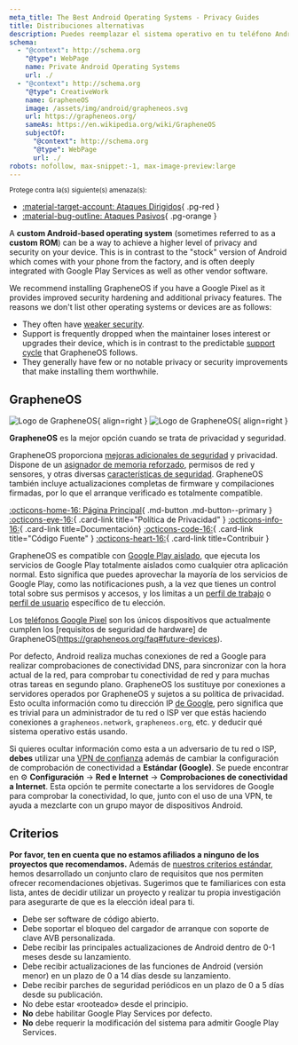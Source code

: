 ```yaml
---
meta_title: The Best Android Operating Systems - Privacy Guides
title: Distribuciones alternativas
description: Puedes reemplazar el sistema operativo en tu teléfono Android por estas alternativas seguras y respetuosas con la privacidad.
schema:
  - "@context": http://schema.org
    "@type": WebPage
    name: Private Android Operating Systems
    url: ./
  - "@context": http://schema.org
    "@type": CreativeWork
    name: GrapheneOS
    image: /assets/img/android/grapheneos.svg
    url: https://grapheneos.org/
    sameAs: https://en.wikipedia.org/wiki/GrapheneOS
    subjectOf:
      "@context": http://schema.org
      "@type": WebPage
      url: ./
robots: nofollow, max-snippet:-1, max-image-preview:large
---
```


<small>Protege contra la(s) siguiente(s) amenaza(s):</small>

- [:material-target-account: Ataques Dirigidos](../basics/common-threats.md#attacks-against-specific-individuals){ .pg-red }
- [:material-bug-outline: Ataques Pasivos](../basics/common-threats.md#security-and-privacy){ .pg-orange }

A **custom Android-based operating system** (sometimes referred to as a **custom ROM**) can be a way to achieve a higher level of privacy and security on your device. This is in contrast to the "stock" version of Android which comes with your phone from the factory, and is often deeply integrated with Google Play Services as well as other vendor software.

We recommend installing GrapheneOS if you have a Google Pixel as it provides improved security hardening and additional privacy features. The reasons we don't list other operating systems or devices are as follows:

- They often have [weaker security](index.md#install-a-custom-distribution).
- Support is frequently dropped when the maintainer loses interest or upgrades their device, which is in contrast to the predictable [support cycle](https://grapheneos.org/faq#device-lifetime) that GrapheneOS follows.
- They generally have few or no notable privacy or security improvements that make installing them worthwhile.

## GrapheneOS

<div class="admonition recommendation" markdown>

![Logo de GrapheneOS](../assets/img/android/grapheneos.svg#only-light){ align=right }
![Logo de GrapheneOS](../assets/img/android/grapheneos-dark.svg#only-dark){ align=right }

**GrapheneOS** es la mejor opción cuando se trata de privacidad y seguridad.

GrapheneOS proporciona [mejoras adicionales de seguridad](https://en.wikipedia.org/wiki/Hardening_\(computing\)) y privacidad. Dispone de un [asignador de memoria reforzado](https://github.com/GrapheneOS/hardened_malloc), permisos de red y sensores, y otras diversas [características de seguridad](https://grapheneos.org/features). GrapheneOS también incluye actualizaciones completas de firmware y compilaciones firmadas, por lo que el arranque verificado es totalmente compatible.

[:octicons-home-16: Página Principal](https://grapheneos.org){ .md-button .md-button--primary }
[:octicons-eye-16:](https://grapheneos.org/faq#privacy-policy){ .card-link title="Política de Privacidad" }
[:octicons-info-16:](https://grapheneos.org/faq){ .card-link title=Documentación}
[:octicons-code-16:](https://grapheneos.org/source){ .card-link title="Código Fuente" }
[:octicons-heart-16:](https://grapheneos.org/donate){ .card-link title=Contribuir }

</div>

GrapheneOS es compatible con [Google Play aislado](https://grapheneos.org/usage#sandboxed-google-play), que ejecuta los servicios de Google Play totalmente aislados como cualquier otra aplicación normal. Esto significa que puedes aprovechar la mayoría de los servicios de Google Play, como las notificaciones push, a la vez que tienes un control total sobre sus permisos y accesos, y los limitas a un [perfil de trabajo](../os/android-overview.md#work-profile) o [perfil de usuario](../os/android-overview.md#user-profiles) específico de tu elección.

Los [teléfonos Google Pixel](../mobile-phones.md#google-pixel) son los únicos dispositivos que actualmente cumplen los [requisitos de seguridad de hardware] de GrapheneOS(https://grapheneos.org/faq#future-devices).

Por defecto, Android realiza muchas conexiones de red a Google para realizar comprobaciones de conectividad DNS, para sincronizar con la hora actual de la red, para comprobar tu conectividad de red y para muchas otras tareas en segundo plano. GrapheneOS los sustituye por conexiones a servidores operados por GrapheneOS y sujetos a su política de privacidad. Esto oculta información como tu dirección IP [de Google](../basics/common-threats.md#privacy-from-service-providers), pero significa que es trivial para un administrador de tu red o ISP ver que estás haciendo conexiones a `grapheneos.network`, `grapheneos.org`, etc. y deducir qué sistema operativo estás usando.

Si quieres ocultar información como esta a un adversario de tu red o ISP, **debes** utilizar una [VPN de confianza](../vpn.md) además de cambiar la configuración de comprobación de conectividad a **Estándar (Google)**. Se puede encontrar en :gear: **Configuración** → **Red e Internet** → **Comprobaciones de conectividad a Internet**. Esta opción te permite conectarte a los servidores de Google para comprobar la conectividad, lo que, junto con el uso de una VPN, te ayuda a mezclarte con un grupo mayor de dispositivos Android.

## Criterios

**Por favor, ten en cuenta que no estamos afiliados a ninguno de los proyectos que recomendamos.** Además de [nuestros criterios estándar](../about/criteria.md), hemos desarrollado un conjunto claro de requisitos que nos permiten ofrecer recomendaciones objetivas. Sugerimos que te familiarices con esta lista, antes de decidir utilizar un proyecto y realizar tu propia investigación para asegurarte de que es la elección ideal para ti.

- Debe ser software de código abierto.
- Debe soportar el bloqueo del cargador de arranque con soporte de clave AVB personalizada.
- Debe recibir las principales actualizaciones de Android dentro de 0-1 meses desde su lanzamiento.
- Debe recibir actualizaciones de las funciones de Android (versión menor) en un plazo de 0 a 14 días desde su lanzamiento.
- Debe recibir parches de seguridad periódicos en un plazo de 0 a 5 días desde su publicación.
- No debe estar «rooteado» desde el principio.
- **No** debe habilitar Google Play Services por defecto.
- **No** debe requerir la modificación del sistema para admitir Google Play Services.
